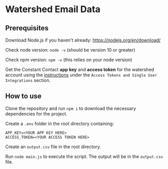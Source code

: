 # Watershed Email Data

## Prerequisites
Download Node.js if you haven't already: https://nodejs.org/en/download/

Check node version: `node -v` (should be version 10 or greater)

Check npm version: `npm -v` (this relies on your node version)

Get the Constant Contact **app key** and **access token** for the watershed account using the [instructions](https://developer.constantcontact.com/docs/authentication/authentication.html) under the `Access Tokens and Single User Integrations` section.

## How to use
Clone the repository and run `npm i` to download the necessary dependencies for the project.

Create a `.env` folder in the root directory containing:
```
APP_KEY=<YOUR APP KEY HERE>
ACCESS_TOKEN=<YOUR ACCESS TOKEN HERE>
```

Create an `output.csv` file in the root directory.

Run `node main.js` to execute the script. The output will be in the `output.csv` file.

